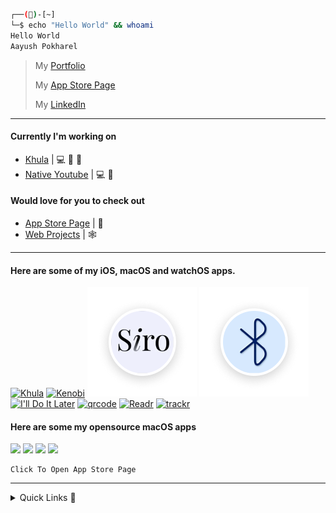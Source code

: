 ```bash
┌──()-[~]
└─$ echo "Hello World" && whoami
Hello World
Aayush Pokharel
```

> My [Portfolio](https://aayush9029.github.io/FinalWebpage/)
>
> My [App Store Page](https://apps.apple.com/ca/developer/aayush-pokharel/id1532440924)
>
> My  [LinkedIn](https://www.linkedin.com/in/aayush-p-616b6b16a/)

---

#### Currently I'm working on
- [Khula](https://aayush9029.github.io/Khula-Site/?app) |  💻 📲 
- [Native Youtube](https://github.com/Aayush9029/Native-Youtube) | 💻 


#### Would love for you to check out
- [App Store Page](https://apps.apple.com/us/developer/aayush-pokharel/id1532440924) | 
- [Web Projects](https://aayush9029.github.io/FinalWebpage/pages/projects.html) | 🕸

---

#### Here are some of my iOS, macOS and watchOS apps.


[![Khula](https://user-images.githubusercontent.com/43297314/148856891-ca5cd502-3c87-4214-b1a9-95671d1de1bc.png)](https://aayush9029.github.io/Khula-Site/) [![Kenobi](https://user-images.githubusercontent.com/43297314/141732845-039b96d6-d7d9-4a15-943f-4f276810c870.png)](https://aayush9029.github.io/KenobiSite/index.html) [![Siro](https://raw.githubusercontent.com/Aayush9029/Aayush9029/main/img/siro.png)](https://apps.apple.com/ca/app/siro-laugh-a-little/id1546323239) [![Scanr](https://raw.githubusercontent.com/Aayush9029/Aayush9029/main/img/btscan.png)](https://apps.apple.com/ca/app/scanr-bluetooth-scanner/id1546690342) [![I'll Do It Later](https://user-images.githubusercontent.com/43297314/141733251-d8dce04a-d1ae-486f-9f98-24ee73cb249f.png)](https://aayush9029.github.io/IDL-SITE/) [![qrcode](https://user-images.githubusercontent.com/43297314/118573791-38e99c00-b751-11eb-8fe1-c6724812afb8.png)](https://apps.apple.com/ca/app/qrtool-bar-code-scanner/id1566802831) [![Readr](https://user-images.githubusercontent.com/43297314/141733289-68db0a13-f693-410e-9113-69c73b07e398.png)](https://aayush9029.github.io/ReadrSite/) [![trackr](https://user-images.githubusercontent.com/43297314/118573798-3be48c80-b751-11eb-8004-faa8d89f00c7.png)](https://apps.apple.com/ca/app/trackr-track-your-expenses/id1566492249)




#### Here are some my opensource macOS apps 
[<img src="https://user-images.githubusercontent.com/43297314/145142430-6a706978-2479-441b-9849-934479de14c4.png" width="100"/>](https://github.com/Aayush9029/NativeYoutube) [<img src="https://user-images.githubusercontent.com/43297314/145142428-018cc2f5-fd9c-43a8-81e5-61409ca3624c.png" width="100"/>](https://github.com/Aayush9029/NativeTwitch) [<img src="https://user-images.githubusercontent.com/43297314/145140931-5c8c5227-5b3a-46f3-94bf-c89e32291d01.png" width="100"/>](https://github.com/Aayush9029/NativeEmote) [<img src="https://user-images.githubusercontent.com/43297314/145142431-d85bac80-bcfc-4f6b-8e0e-e01f10446553.png" width="100"/>](https://github.com/Aayush9029/NativeChat) 





```python3
Click To Open App Store Page
```

----


<details>
  <summary>Quick Links 🔗</summary>
  <details>
  <summary>pypi 🐍</summary>

  [PiP Packages](https://pypi.org/project/morse3/)
  </details>

  <details>
  <summary>MY Public Key 🔐</summary>

  [a29_ed25519.pub](https://gist.githubusercontent.com/Aayush9029/8ded88f3419c5328fb7b7ea189504885/raw/8f5aef483315c0475bbf2f7f7849c11069039cef/a29_ed25519.pub)

  </details>
  
  <summary>Discord Account</summary>

```js
Discord aahhyoushh#2845
```

  </details>
</details>





